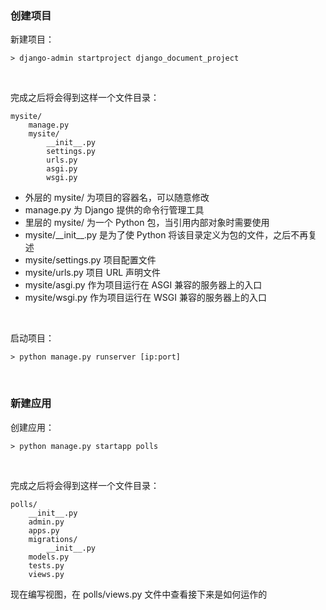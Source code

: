 <h3>创建项目</h3>
新建项目：

```shell
> django-admin startproject django_document_project
```

<br>

完成之后将会得到这样一个文件目录：

```text
mysite/
    manage.py
    mysite/
        __init__.py
        settings.py
        urls.py
        asgi.py
        wsgi.py
```

- 外层的 mysite/ 为项目的容器名，可以随意修改
- manage.py 为 Django 提供的命令行管理工具
- 里层的 mysite/ 为一个 Python 包，当引用内部对象时需要使用
- mysite/\_\_init__.py 是为了使 Python 将该目录定义为包的文件，之后不再复述
- mysite/settings.py 项目配置文件
- mysite/urls.py 项目 URL 声明文件
- mysite/asgi.py 作为项目运行在 ASGI 兼容的服务器上的入口
- mysite/wsgi.py 作为项目运行在 WSGI 兼容的服务器上的入口

<br>

启动项目：

```shell
> python manage.py runserver [ip:port]
```

<br>

<h3>新建应用</h3>
创建应用：

```shell
> python manage.py startapp polls
```

<br>

完成之后将会得到这样一个文件目录：

```text
polls/
    __init__.py
    admin.py
    apps.py
    migrations/
        __init__.py
    models.py
    tests.py
    views.py
```

现在编写视图，在 polls/views.py 文件中查看接下来是如何运作的